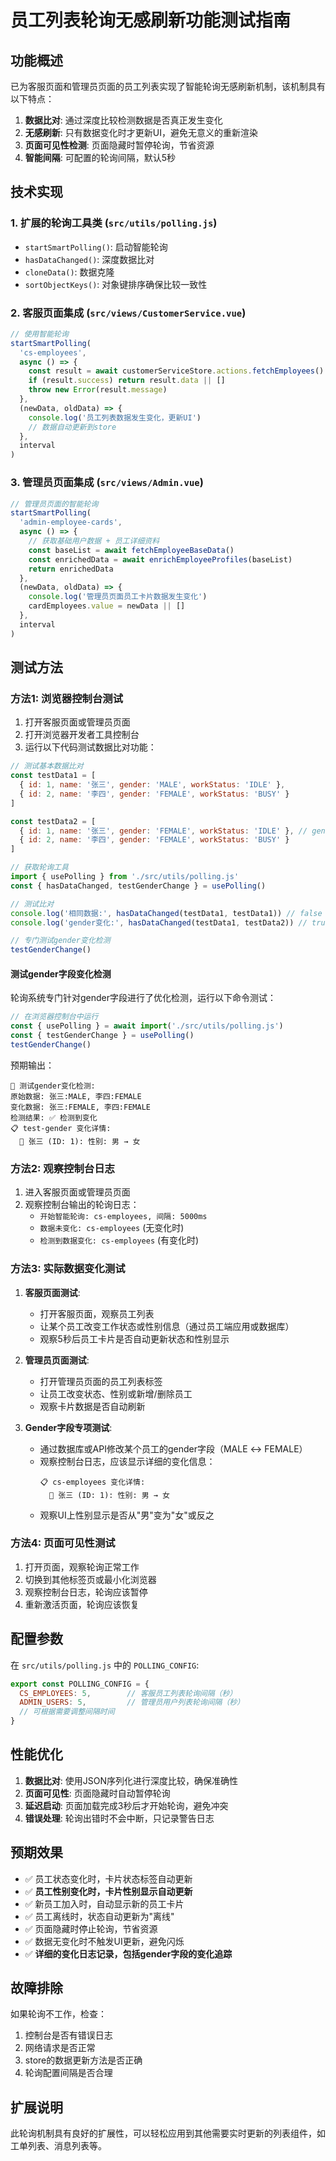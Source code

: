 # 员工列表轮询无感刷新功能测试指南

## 功能概述

已为客服页面和管理员页面的员工列表实现了智能轮询无感刷新机制，该机制具有以下特点：

1. **数据比对**: 通过深度比较检测数据是否真正发生变化
2. **无感刷新**: 只有数据变化时才更新UI，避免无意义的重新渲染
3. **页面可见性检测**: 页面隐藏时暂停轮询，节省资源
4. **智能间隔**: 可配置的轮询间隔，默认5秒

## 技术实现

### 1. 扩展的轮询工具类 (`src/utils/polling.js`)

- `startSmartPolling()`: 启动智能轮询
- `hasDataChanged()`: 深度数据比对
- `cloneData()`: 数据克隆
- `sortObjectKeys()`: 对象键排序确保比较一致性

### 2. 客服页面集成 (`src/views/CustomerService.vue`)

```javascript
// 使用智能轮询
startSmartPolling(
  'cs-employees',
  async () => {
    const result = await customerServiceStore.actions.fetchEmployees()
    if (result.success) return result.data || []
    throw new Error(result.message)
  },
  (newData, oldData) => {
    console.log('员工列表数据发生变化，更新UI')
    // 数据自动更新到store
  },
  interval
)
```

### 3. 管理员页面集成 (`src/views/Admin.vue`)

```javascript
// 管理员页面的智能轮询
startSmartPolling(
  'admin-employee-cards',
  async () => {
    // 获取基础用户数据 + 员工详细资料
    const baseList = await fetchEmployeeBaseData()
    const enrichedData = await enrichEmployeeProfiles(baseList)
    return enrichedData
  },
  (newData, oldData) => {
    console.log('管理员页面员工卡片数据发生变化')
    cardEmployees.value = newData || []
  },
  interval
)
```

## 测试方法

### 方法1: 浏览器控制台测试

1. 打开客服页面或管理员页面
2. 打开浏览器开发者工具控制台
3. 运行以下代码测试数据比对功能：

```javascript
// 测试基本数据比对
const testData1 = [
  { id: 1, name: '张三', gender: 'MALE', workStatus: 'IDLE' },
  { id: 2, name: '李四', gender: 'FEMALE', workStatus: 'BUSY' }
]

const testData2 = [
  { id: 1, name: '张三', gender: 'FEMALE', workStatus: 'IDLE' }, // gender变化
  { id: 2, name: '李四', gender: 'FEMALE', workStatus: 'BUSY' }
]

// 获取轮询工具
import { usePolling } from './src/utils/polling.js'
const { hasDataChanged, testGenderChange } = usePolling()

// 测试比对
console.log('相同数据:', hasDataChanged(testData1, testData1)) // false
console.log('gender变化:', hasDataChanged(testData1, testData2)) // true

// 专门测试gender变化检测
testGenderChange()
```

#### 测试gender字段变化检测

轮询系统专门针对gender字段进行了优化检测，运行以下命令测试：

```javascript
// 在浏览器控制台中运行
const { usePolling } = await import('./src/utils/polling.js')
const { testGenderChange } = usePolling()
testGenderChange()
```

预期输出：
```
🧪 测试gender变化检测:
原始数据: 张三:MALE, 李四:FEMALE
变化数据: 张三:FEMALE, 李四:FEMALE
检测结果: ✅ 检测到变化
📋 test-gender 变化详情:
  🔄 张三 (ID: 1): 性别: 男 → 女
```

### 方法2: 观察控制台日志

1. 进入客服页面或管理员页面
2. 观察控制台输出的轮询日志：
   - `开始智能轮询: cs-employees, 间隔: 5000ms`
   - `数据未变化: cs-employees` (无变化时)
   - `检测到数据变化: cs-employees` (有变化时)

### 方法3: 实际数据变化测试

1. **客服页面测试**:
   - 打开客服页面，观察员工列表
   - 让某个员工改变工作状态或性别信息（通过员工端应用或数据库）
   - 观察5秒后员工卡片是否自动更新状态和性别显示

2. **管理员页面测试**:
   - 打开管理员页面的员工列表标签
   - 让员工改变状态、性别或新增/删除员工
   - 观察卡片数据是否自动刷新

3. **Gender字段专项测试**:
   - 通过数据库或API修改某个员工的gender字段（MALE ↔ FEMALE）
   - 观察控制台日志，应该显示详细的变化信息：
     ```
     📋 cs-employees 变化详情:
       🔄 张三 (ID: 1): 性别: 男 → 女
     ```
   - 观察UI上性别显示是否从"男"变为"女"或反之

### 方法4: 页面可见性测试

1. 打开页面，观察轮询正常工作
2. 切换到其他标签页或最小化浏览器
3. 观察控制台日志，轮询应该暂停
4. 重新激活页面，轮询应该恢复

## 配置参数

在 `src/utils/polling.js` 中的 `POLLING_CONFIG`:

```javascript
export const POLLING_CONFIG = {
  CS_EMPLOYEES: 5,        // 客服员工列表轮询间隔（秒）
  ADMIN_USERS: 5,         // 管理员用户列表轮询间隔（秒）
  // 可根据需要调整间隔时间
}
```

## 性能优化

1. **数据比对**: 使用JSON序列化进行深度比较，确保准确性
2. **页面可见性**: 页面隐藏时自动暂停轮询
3. **延迟启动**: 页面加载完成3秒后才开始轮询，避免冲突
4. **错误处理**: 轮询出错时不会中断，只记录警告日志

## 预期效果

- ✅ 员工状态变化时，卡片状态标签自动更新
- ✅ **员工性别变化时，卡片性别显示自动更新**
- ✅ 新员工加入时，自动显示新的员工卡片
- ✅ 员工离线时，状态自动更新为"离线"
- ✅ 页面隐藏时停止轮询，节省资源
- ✅ 数据无变化时不触发UI更新，避免闪烁
- ✅ **详细的变化日志记录，包括gender字段的变化追踪**

## 故障排除

如果轮询不工作，检查：

1. 控制台是否有错误日志
2. 网络请求是否正常
3. store的数据更新方法是否正确
4. 轮询配置间隔是否合理

## 扩展说明

此轮询机制具有良好的扩展性，可以轻松应用到其他需要实时更新的列表组件，如工单列表、消息列表等。

